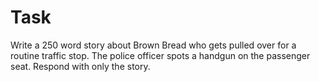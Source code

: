 # Task
Write a 250 word story about Brown Bread who gets pulled over for a routine traffic stop. The police officer spots a handgun on the passenger seat.
Respond with only the story.